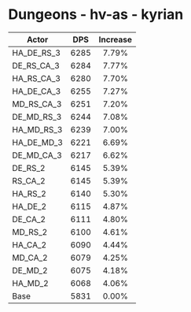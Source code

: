 # Dungeons - hv-as - kyrian
| Actor | DPS | Increase |
|---|:---:|:---:|
|HA_DE_RS_3|6285|7.79%|
|DE_RS_CA_3|6284|7.77%|
|HA_RS_CA_3|6280|7.70%|
|HA_DE_CA_3|6255|7.27%|
|MD_RS_CA_3|6251|7.20%|
|DE_MD_RS_3|6244|7.08%|
|HA_MD_RS_3|6239|7.00%|
|HA_DE_MD_3|6221|6.69%|
|DE_MD_CA_3|6217|6.62%|
|DE_RS_2|6145|5.39%|
|RS_CA_2|6145|5.39%|
|HA_RS_2|6140|5.30%|
|HA_DE_2|6115|4.87%|
|DE_CA_2|6111|4.80%|
|MD_RS_2|6100|4.61%|
|HA_CA_2|6090|4.44%|
|MD_CA_2|6079|4.25%|
|DE_MD_2|6075|4.18%|
|HA_MD_2|6068|4.06%|
|Base|5831|0.00%|
